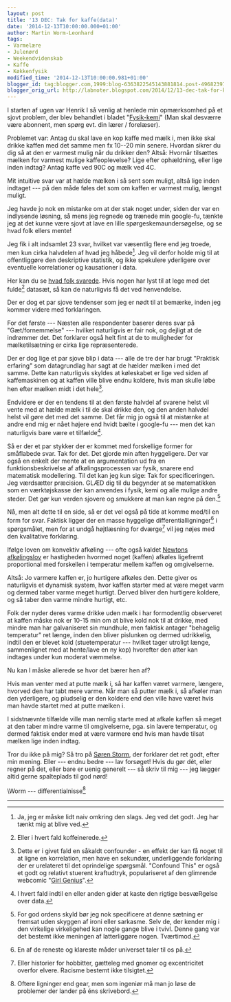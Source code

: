 ```yaml
---
layout: post
title: '13 DEC: Tak for kaffe(data)'
date: '2014-12-13T10:00:00.000+01:00'
author: Martin Worm-Leonhard
tags:
- Varmelære
- Julenørd
- Weekendvidenskab
- Kaffe
- Køkkenfysik
modified_time: '2014-12-13T10:00:00.981+01:00'
blogger_id: tag:blogger.com,1999:blog-6363822545143881814.post-4968239758460401521
blogger_orig_url: http://labnoter.blogspot.com/2014/12/13-dec-tak-for-kaffedata.html
---
```


I starten af ugen var Henrik I så venlig at henlede min opmærksomhed på
et sjovt problem, der blev behandlet i bladet
"[Fysik-kemi](http://www.fysik-kemi.dk/fysik-kemi/om-fysik-kemi/14-fysik-kemi)"
(Man skal desværre være abonnent, men spørg evt. din lærer /
forelæser).

Problemet var: Antag du skal lave en kop kaffe med mælk i, men ikke skal
drikke kaffen med det samme men fx 10--20 min senere. Hvordan sikrer du
dig så at den er varmest mulig når du drikker den? Altså: Hvornår
tilsættes mælken for varmest mulige kaffeoplevelse? Lige efter
ophældning, eller lige inden indtag? Antag kaffe ved 90C og mælk ved
4C.

Mit intuitive svar var at hælde mælken i så sent som muligt, altså lige
inden indtaget --- på den måde føles det som om kaffen er varmest mulig,
længst muligt.

Jeg havde jo nok en mistanke om at der stak noget under, siden der var
en indlysende løsning, så mens jeg regnede og trænede min google-fu,
tænkte jeg at det kunne være sjovt at lave en lille
spørgeskemaundersøgelse, og se hvad folk ellers mente!

Jeg fik i alt indsamlet 23 svar, hvilket var væsentlig flere end jeg
troede, men kun cirka halvdelen af hvad jeg håbede[^1]. Jeg vil derfor
holde mig til at offentliggøre den deskriptive statistik, og ikke
spekulere yderligere over eventuelle korrelationer og kausationer i
data.

Her kan du se [hvad folk
svarede](https://docs.google.com/forms/d/1ZV0WrZfwYtHT_JqY_3oD9PXlU3otyx8Vmp5qjoAcn08/viewanalytics).
Hvis nogen har lyst til at lege med det fulde[^1a] datasæt, så kan de
naturligvis få det ved henvendelse.

Der er dog et par sjove tendenser som jeg er nødt til at bemærke, inden
jeg kommer videre med forklaringen.

For det første --- Næsten alle respondenter baserer deres svar på
"Gæt/fornemmelse" --- hvilket naturligvis er fair nok, og dejligt at de
indrømmer det. Det forklarer også helt fint at de to muligheder for
mælketilsætning er cirka lige repræsenterede.

Der er dog lige et par sjove blip i data --- alle de tre der har brugt
"Praktisk erfaring" som datagrundlag har sagt at de hælder mælken i med
det samme. Dette kan naturligvis skyldes at køleskabet er lige ved siden
af kaffemaskinen og at kaffen ville blive endnu koldere, hvis man skulle
løbe hen efter mælken midt i det hele[^2].

Endvidere er der en tendens til at den første halvdel af svarene helst
vil vente med at hælde mælk i til de skal drikke den, og den anden
halvdel helst vil gøre det med det samme. Det får mig jo også til at
mistænke at andre end mig er nået højere end hvidt bælte i google-fu ---
men det kan naturligvis bare være et tilfælde[^3].

Så er der et par stykker der er kommet med forskellige former for
småflabede svar. Tak for det. Det gjorde min aften hyggeligere. Der var
også en enkelt der mente at en argumentation ud fra en
funktionsbeskrivelse af afkølingsprocessen var fysik, snarere end
matematisk modellering. Til det kan jeg kun sige: Tak for
specificeringen. Jeg værdsætter præcision. GLÆD dig til du begynder at
se matematikken som en værktøjskasse der kan anvendes i fysik, kemi og
alle mulige andre steder. Det gør kun verden sjovere og smukkere at man
kan regne på den.[^4]

Nå, men alt dette til en side, så er det vel også på tide at komme
med/til en form for svar. Faktisk ligger der en masse hyggelige
differentialligninger[^5] i spørgsmålet, men for at undgå højtlæsning
for dværge[^6] vil jeg nøjes med den kvalitative forklaring.

Ifølge loven om konvektiv afkøling --- ofte også kaldet [Newtons
afkølingslov](http://en.wikipedia.org/wiki/Convective_heat_transfer#Newton.27s_law_of_cooling) er
hastigheden hvormed noget (kaffen) afkøles ligefremt proportional med
forskellen i temperatur mellem kaffen og omgivelserne. 

Altså: Jo varmere
kaffen er, jo hurtigere afkøles den. Dette giver os naturligvis et
dynamisk system, hvor kaffen starter med at være meget varm og dermed
taber varme meget hurtigt. Derved bliver den hurtigere koldere, og så
taber den varme mindre hurtigt, etc.

Folk der nyder deres varme drikke uden mælk i har formodentlig
observeret at kaffen måske nok er 10-15 min om at blive kold nok til at
drikke, med mindre man har galvaniseret sin mundhule, men faktisk
antager "behagelig temperatur" ret længe, inden den bliver pislunken og
dermed udrikkelig, indtil den er blevet kold (stuetemperatur --- hvilket
tager utroligt længe, sammenlignet med at hente/lave en ny kop)
hvorefter den atter kan indtages under kun moderat væmmelse.

Nu kan I måske allerede se hvor det bærer hen af?

Hvis man venter med at putte mælk i, så har kaffen været varmere,
længere, hvorved den har tabt mere varme. Når man så putter mælk i, så
afkøler man den yderligere, og pludselig er den koldere end den ville
have været hvis man havde startet med at putte mælken i.

I sidstnævnte tilfælde ville man nemlig starte med at afkøle kaffen så
meget at den taber mindre varme til omgivelserne, pga. sin lavere
temperatur, og dermed faktisk ender med at være varmere end hvis man
havde tilsat mælken lige inden indtag.

Tror du ikke på mig? Så tro på [Søren
Storm](https://www.youtube.com/watch?v=kH-1bcitKI0), der forklarer det
ret godt, efter min mening. Eller --- endnu bedre --- lav forsøget! Hvis du
gør dét, eller regner på det, eller bare er uenig generelt --- så skriv
til mig --- jeg lægger altid gerne spalteplads til god nørd!

\\Worm --- differentialnisse[^7]

------------------------------------------------------------------------

[^1]: Ja, jeg er måske lidt naiv omkring den slags. Jeg ved det godt.
    Jeg har tænkt mig at blive ved.

[^1a]: Eller i hvert fald koffeinerede.

[^2]: Dette er i givet fald en såkaldt confounder - en effekt der kan
    få noget til at ligne en korrelation, men have en sekundær,
    underliggende forklaring der er urelateret til det oprindelige
    spørgsmål. "Confound This" er også et godt og relativt stuerent
    kraftudtryk, populariseret af den glimrende webcomic "[Girl
    Genius](http://www.girlgeniusonline.com/)".

[^3]: I hvert fald indtil en eller anden gider at kaste den rigtige
    besvæRgelse over data.

[^4]: For god ordens skyld bør jeg nok specificere at denne sætning er
    fremsat uden skyggen af ironi eller sarkasme. Selv de, der kender mig i
    den virkelige virkeligehed kan nogle gange blive i tvivl. Denne gang var
    det bestemt ikke meningen af latterliggøre nogen. Tværtimod.

[^5]: En af de reneste og klareste måder universet taler til os på.

[^6]: Eller historier for hobbitter, gætteleg med gnomer og
    excentricitet overfor elvere. Racisme bestemt ikke tilsigtet.

[^7]: Oftere ligninger end gear, men som ingeniør må man jo løse de
    problemer der lander på éns skrivebord.
